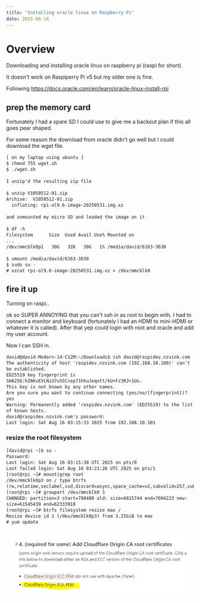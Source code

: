 ```yaml
---
title: "Installing oracle linux on Raspberry Pi"
date: 2025-08-16
---
```

# Overview
Downloading and installing oracle linux on raspberry pi (raspi for short).

It doesn't work on Raspiperry Pi v5 but my older one is fine.

Following <a>https://docs.oracle.com/en/learn/oracle-linux-install-rpi</a>

## prep the memory card
Fortunately I had a spare SD I could use to give me a backout plan if this all goes pear shaped.


For some reason the download from oracle didn't go well but I could download the wget file.
```
[ on my laptop using ubuntu ]
$ chmod 755 wget.sh 
$ ./wget.sh

I unzip'd the resulting zip file

$ unzip V1050512-01.zip 
Archive:  V1050512-01.zip
  inflating: rpi-ol9.6-image-20250531.img.xz

and unmounted my micro SD and loaded the image on it

$ df -h
Filesystem      Size  Used Avail Use% Mounted on
...
/dev/mmcblk0p1   30G   32K   30G   1% /media/david/6163-3638

$ umount /media/david/6163-3638 
$ sudo su -
# xzcat rpi-ol9.6-image-20250531.img.xz > /dev/mmcblk0

```

## fire it up 
Turning on raspi..

ok so SUPER ANNOYING that you can't ssh in as root to begin with. I had to connect a monitor and keyboard (fortunately I had an HDMI to mini-HDMI or whatever it is called).
After that yep could login with root and oracle and add my user account.

Now I can SSH in.
```
david@david-Modern-14-C12M:~/Downloads$ ssh david@raspidev.nzvink.com
The authenticity of host 'raspidev.nzvink.com (192.168.10.100)' can't be established.
ED25519 key fingerprint is SHA256:hZ6KvEVLNiU7u5SCcep71hhuJeqxtt/kU+Fz3RJ+1Uo.
This key is not known by any other names.
Are you sure you want to continue connecting (yes/no/[fingerprint])? yes
Warning: Permanently added 'raspidev.nzvink.com' (ED25519) to the list of known hosts.
david@raspidev.nzvink.com's password: 
Last login: Sat Aug 16 03:15:33 2025 from 192.168.10.101
```
### resize the root filesystem
```
[david@rpi ~]$ su -
Password: 
Last login: Sat Aug 16 03:15:38 UTC 2025 on pts/0
Last failed login: Sat Aug 16 03:21:26 UTC 2025 on pts/1
[root@rpi ~]# mount|grep root
/dev/mmcblk0p3 on / type btrfs (rw,relatime,seclabel,ssd,discard=async,space_cache=v2,subvolid=257,subvol=/root)
[root@rpi ~]# growpart /dev/mmcblk0 3
CHANGED: partition=3 start=788480 old: size=6815744 end=7604223 new: size=61545439 end=62333918
[root@rpi ~]# btrfs filesystem resize max /
Resize device id 1 (/dev/mmcblk0p3) from 3.25GiB to max
# yum update

```
<kbd><img src= "https://raw.githubusercontent.com/nzdavidv/pages/refs/heads/main/images/aws-www-13.png" alt="aws-www-13"  width="800px"></kbd>
```
